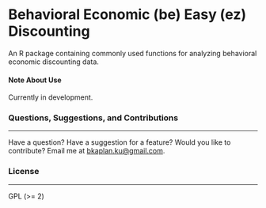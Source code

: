 # Behavioral Economic (be) Easy (ez) Discounting
An R package containing commonly used functions for analyzing behavioral economic discounting data.

#### Note About Use
Currently in development.

### Questions, Suggestions, and Contributions
---------------------------------------------

Have a question? Have a suggestion for a feature? Would you like to contribute? Email me at <bkaplan.ku@gmail.com>.

### License
-----------

GPL (>= 2)

